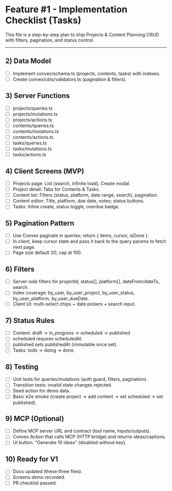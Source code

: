 # Feature #1 - Implementation Checklist (Tasks)

This file is a step-by-step plan to ship Projects & Content Planning CRUD with filters, pagination, and status control.

---

## 2) Data Model

- [ ] Implement convex/schema.ts (projects, contents, tasks) with indexes.
- [ ] Create convex/utils/validators.ts (pagination & filters).

## 3) Server Functions

- [ ] projects/queries.ts
- [ ] projects/mutations.ts
- [ ] projects/actions.ts
- [ ] contents/queries.ts
- [ ] contents/mutations.ts
- [ ] contents/actions.ts
- [ ] tasks/queries.ts
- [ ] tasks/mutations.ts
- [ ] tasks/actions.ts

## 4) Client Screens (MVP)

- [ ] Projects page: List (search, infinite load), Create modal.
- [ ] Project detail: Tabs for Contents & Tasks.
- [ ] Content list: Filters (status, platform, date range, search), pagination.
- [ ] Content editor: Title, platform, due date, notes; status buttons.
- [ ] Tasks: Inline create, status toggle, overdue badge.

## 5) Pagination Pattern

- [ ] Use Convex paginate in queries; return { items, cursor, isDone }.
- [ ] In client, keep cursor state and pass it back to the query params to fetch next page.
- [ ] Page size default 20; cap at 100.

## 6) Filters

- [ ] Server-side filters for projectId, status[], platform[], dateFrom/dateTo, search.
- [ ] Index coverage: by_user, by_user_project, by_user_status, by_user_platform, by_user_dueDate.
- [ ] Client UI: multi-select chips + date pickers + search input.

## 7) Status Rules

- [ ] Content: draft -> in_progress -> scheduled -> published
- [ ] scheduled requires scheduledAt.
- [ ] published sets publishedAt (immutable once set).
- [ ] Tasks: todo -> doing -> done.

## 8) Testing

- [ ] Unit tests for queries/mutations (auth guard, filters, pagination).
- [ ] Transition tests: invalid state changes rejected.
- [ ] Seed action for demo data.
- [ ] Basic e2e smoke (create project -> add content -> set scheduled -> set published).

## 9) MCP (Optional)

- [ ] Define MCP server URL and contract (tool name, inputs/outputs).
- [ ] Convex Action that calls MCP (HTTP bridge) and returns ideas/captions.
- [ ] UI button: "Generate 10 ideas" (disabled without key).

## 10) Ready for V1

- [ ] Docs updated (these three files).
- [ ] Screens demo recorded.
- [ ] PR checklist passed.
